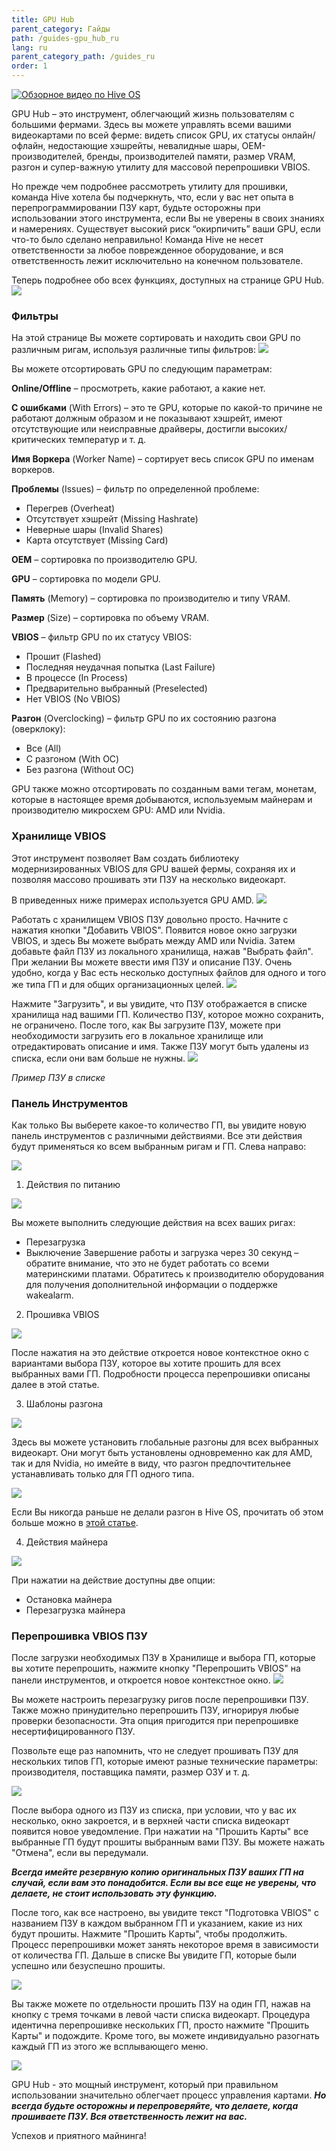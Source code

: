```yaml
---
title: GPU Hub
parent_category: Гайды
path: /guides-gpu_hub_ru
lang: ru
parent_category_path: /guides_ru
order: 1
---
```


<a href="https://youtu.be/t2FyPFxhThU
" target="_blank"><img src="http://img.youtube.com/vi/t2FyPFxhThU/0.jpg"
alt="Обзорное видео по Hive OS"></a>

GPU Hub – это инструмент, облегчающий жизнь пользователям с большими фермами.
Здесь вы можете управлять всеми вашими видеокартами по всей ферме: видеть список GPU, их статусы онлайн/офлайн, недостающие хэшрейты, невалидные шары, OEM-производителей, бренды, производителей памяти, размер VRAM, разгон и супер-важную утилиту для массовой перепрошивки VBIOS.

Но прежде чем подробнее рассмотреть утилиту для прошивки, команда Hive хотела бы подчеркнуть, что, если у вас нет опыта в перепрограммировании ПЗУ карт, будьте осторожны при использовании этого инструмента, если Вы не уверены в своих знаниях и намерениях. Существует высокий риск “окирпичить” ваши GPU, если что-то было сделано неправильно! Команда Hive не несет ответственности за любое поврежденное оборудование, и вся ответственность лежит исключительно на конечном пользователе.

Теперь подробнее обо всех функциях, доступных на странице GPU Hub.
<img src="https://lbd.hiveos.farm/kbase/images/custom/1_YI2hi-tF-kJjA8M2tuwPpA.png">

### Фильтры
На этой странице Вы можете сортировать и находить свои GPU по различным ригам, используя различные типы фильтров:
<img src="https://lbd.hiveos.farm/kbase/images/custom/1_jiHGMQVCaOkycRZygX5pXQ.png">

Вы можете отсортировать GPU по следующим параметрам:

**Online/Offline** – просмотреть, какие работают, а какие нет.

**С ошибками** (With Errors) – это те GPU, которые по какой-то причине не работают должным образом и не показывают хэшрейт, имеют отсутствующие или неисправные драйверы, достигли высоких/критических температур и т. д.

**Имя Воркера** (Worker Name) – сортирует весь список GPU по именам воркеров.

**Проблемы** (Issues) – фильтр по определенной проблеме:
- Перегрев (Overheat)
- Отсутствует хэшрейт (Missing Hashrate)
- Неверные шары (Invalid Shares)
- Карта отсутствует (Missing Card)

**OEM** – сортировка по производителю GPU.

**GPU** – сортировка по модели GPU.

**Память** (Memory) – сортировка по производителю и типу VRAM.

**Размер** (Size) – сортировка по объему VRAM.

**VBIOS** – фильтр GPU по их статусу VBIOS:
- Прошит (Flashed)
- Последняя неудачная попытка (Last Failure)
- В процессе (In Process)
- Предварительно выбранный (Preselected)
- Нет VBIOS (No VBIOS)

**Разгон** (Overclocking) – фильтр GPU по их состоянию разгона (оверклоку):
- Все (All)
- С разгоном (With OC)
- Без разгона (Without OC)

GPU также можно отсортировать по созданным вами тегам, монетам, которые в настоящее время добываются, используемым майнерам и производителю микросхем GPU: AMD или Nvidia.

### Хранилище VBIOS
Этот инструмент позволяет Вам создать библиотеку модернизированных VBIOS для GPU вашей фермы, сохраняя их и позволяя массово прошивать эти ПЗУ на несколько видеокарт.

В приведенных ниже примерах используется GPU AMD.
<img src="https://lbd.hiveos.farm/kbase/images/custom/1_Y65P4llQYPTbliQh8AiIXw.png">

Работать с хранилищем VBIOS ПЗУ довольно просто. Начните с нажатия кнопки "Добавить VBIOS". Появится новое окно загрузки VBIOS, и здесь Вы можете выбрать между AMD или Nvidia. Затем добавьте файл ПЗУ из локального хранилища, нажав "Выбрать файл". При желании Вы можете ввести имя ПЗУ и описание ПЗУ. Очень удобно, когда у Вас есть несколько доступных файлов для одного и того же типа ГП и для общих организационных целей.
<img src="https://lbd.hiveos.farm/kbase/images/custom/1_rE3pYaEX2pFQcI-tY-eNFQ.png">

Нажмите "Загрузить", и вы увидите, что ПЗУ отображается в списке хранилища над вашими ГП. Количество ПЗУ, которое можно сохранить, не ограничено. После того, как Вы загрузите ПЗУ, можете при необходимости загрузить его в локальное хранилище или отредактировать описание и имя. Также ПЗУ могут быть удалены из списка, если они вам больше не нужны.
<img src="https://lbd.hiveos.farm/kbase/images/custom/0_Ubol5NEpIRII8xh6.png">

*Пример ПЗУ в списке*

### Панель Инструментов
Как только Вы выберете какое-то количество ГП, вы увидите новую панель инструментов с различными действиями. Все эти действия будут применяться ко всем выбранным ригам и ГП.
Слева направо:

<img src="https://lbd.hiveos.farm/kbase/images/forum/f40f53f24ab2bf17dbdf0061b9d9f1fd41bf9fd5.png">

1. Действия по питанию

<img src="https://lbd.hiveos.farm/kbase/images/forum/f5b504370848c8478f575f73fccd62a5d97f595b.png">

Вы можете выполнить следующие действия на всех ваших ригах:
- Перезагрузка
- Выключение
Завершение работы и загрузка через 30 секунд – обратите внимание, что это не будет работать со всеми материнскими платами. Обратитесь к производителю оборудования для получения дополнительной информации о поддержке wakealarm.

2. Прошивка VBIOS

<img src="https://lbd.hiveos.farm/kbase/images/forum/f3a886240f209860d64faa7e885afc19dc0b608b.png">

После нажатия на это действие откроется новое контекстное окно с вариантами выбора ПЗУ, которое вы хотите прошить для всех выбранных вами ГП. Подробности процесса перепрошивки описаны далее в этой статье.

3. Шаблоны разгона

<img src="https://lbd.hiveos.farm/kbase/images/forum/147921a211fef1549b4af6839f5ec1281acec4cd.png">

Здесь вы можете установить глобальные разгоны для всех выбранных видеокарт. Они могут быть установлены одновременно как для AMD, так и для Nvidia, но имейте в виду, что разгон предпочтительнее устанавливать только для ГП одного типа.

<img src="https://lbd.hiveos.farm/kbase/images/custom/0_o5Y67yj4VpsNDTMe.png">

Если Вы никогда раньше не делали разгон в Hive OS, прочитать об этом больше можно в [этой статье](https://medium.com/hiveon/getting-started-with-hive-os-overclocking-profiles-basics-5e239e4f1ae5).

4. Действия майнера

<img src="https://lbd.hiveos.farm/kbase/images/forum/bf93d014bb6bfc82b28f89a586f9b271ae877105.png">

При нажатии на действие доступны две опции:
- Остановка майнера
- Перезагрузка майнера

### Перепрошивка VBIOS ПЗУ
После загрузки необходимых ПЗУ в Хранилище и выбора ГП, которые вы хотите перепрошить, нажмите кнопку "Перепрошить VBIOS" на панели инструментов, и откроется новое контекстное окно.
<img src="https://lbd.hiveos.farm/kbase/images/custom/0_NqQ6Ag-lGkWfesHP.png">

Вы можете настроить перезагрузку ригов после перепрошивки ПЗУ.
Также можно принудительно перепрошить ПЗУ, игнорируя любые проверки безопасности. Эта опция пригодится при перепрошивке несертифицированного ПЗУ.

Позвольте еще раз напомнить, что не следует прошивать ПЗУ для нескольких типов ГП, которые имеют разные технические параметры: производителя, поставщика памяти, размер ОЗУ и т. д.

<img src="https://lbd.hiveos.farm/kbase/images/forum/50d664435e37fa70123ed976b433efd78b89b877.png">

После выбора одного из ПЗУ из списка, при условии, что у вас их несколько, окно закроется, и в верхней части списка видеокарт появится новое уведомление. При нажатии на "Прошить Карты" все выбранные ГП будут прошиты выбранным вами ПЗУ.
Вы можете нажать "Отмена", если вы передумали.

***Всегда имейте резервную копию оригинальных ПЗУ ваших ГП на случай, если вам это понадобится.
Если вы все еще не уверены, что делаете, не стоит использовать эту функцию.***

После того, как все настроено, вы увидите текст "Подготовка VBIOS" с названием ПЗУ в каждом выбранном ГП и указанием, какие из них будут прошиты. Нажмите "Прошить Карты", чтобы продолжить.
Процесс перепрошивки может занять некоторое время в зависимости от количества ГП. Дальше в списке Вы увидите ГП, которые были успешно или безуспешно прошиты.

<img src="https://lbd.hiveos.farm/kbase/images/custom/0_zw5ROlCZ6ot4qw6y.png">

Вы также можете по отдельности прошить ПЗУ на один ГП, нажав на кнопку с тремя точками в левой части списка видеокарт.
Процедура идентична перепрошивке нескольких ГП, просто нажмите "Прошить Карты" и подождите. Кроме того, вы можете индивидуально разогнать каждый ГП из этого же всплывающего меню.

<img src="https://lbd.hiveos.farm/kbase/images/custom/0_2Mea19AM4q1Yaty5.png">

GPU Hub - это мощный инструмент, который при правильном использовании значительно облегчает процесс управления картами.
***Но всегда будьте осторожны и перепроверяйте, что делаете, когда прошиваете ПЗУ. Вся ответственность лежит на вас.***

Успехов и приятного майнинга!

